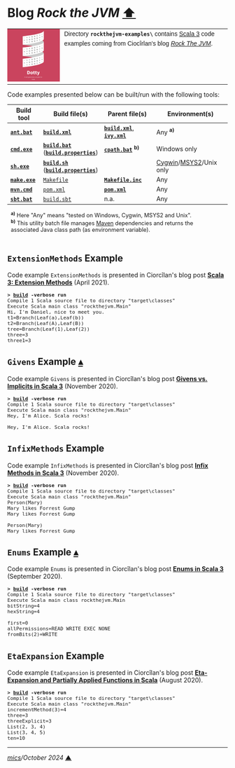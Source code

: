 # <span id="top">Blog <i>Rock the JVM</i></span> <span style="size:30%;"><a href="../README.md">⬆</a></span>

<table style="font-family:Helvetica,Arial;line-height:1.6;">
  <tr>
  <td style="border:0;padding:0 10px 0 0;min-width:120px;">
    <a href="https://dotty.epfl.ch/" rel="external"><img style="border:0;width:120px;" src="../docs/images/dotty.png" alt="Dotty project" /></a>
  </td>
  <td style="border:0;padding:0;vertical-align:text-top;">
    Directory <strong><code>rockthejvm-examples\</code></strong> contains <a href="https://dotty.epfl.ch/" rel="external">Scala 3</a> code examples coming from Ciocîrlan's blog <a href="https://blog.rockthejvm.com/" rel="external"><i>Rock The JVM</i></a>.
  </td>
  </tr>
</table>

Code examples presented below can be built/run with the following tools:

| Build tool                    | Build file(s)                    | Parent file(s)                               | Environment(s) |
|-------------------------------|------------------------------------------|----------------------------------------------|---------|
| [**`ant.bat`**][apache_ant_cli]   | [**`build.xml`**](Enums/build.xml) | [**`build.xml`**](./build.xml), [**`ivy.xml`**](ivy.xml) | Any <sup><b>a)</b></sup> |
| [**`cmd.exe`**][cmd_cli] | [**`build.bat`**](Enums/build.bat)<br/>([**`build.properties`**](Enums/project/build.properties)) | [**`cpath.bat`**](./cpath.bat) <sup><b>b)</b></sup>              | Windows only |
| [**`sh.exe`**][sh_cli] | [**`build.sh`**](Enums/build.sh)<br/>([**`build.properties`**](Enums/project/build.properties)) |                   | [Cygwin]/[MSYS2]/Unix only |
| [**`make.exe`**][gmake_cli]       | [`Makefile`](Enums/Makefile)   | [**`Makefile.inc`**](./Makefile.inc)         | Any|
| [**`mvn.cmd`**][apache_maven_cli] | [`pom.xml`](Enums/pom.xml)     | [**`pom.xml`**](./pom.xml)                   | Any |
| [**`sbt.bat`**][sbt_cli]          | [`build.sbt`](Enums/build.sbt) | n.a.                                         | Any |
<div style="margin:0 10% 0 8px;font-size:90%;">
<sup><b>a)</b></sup> Here "Any" means "tested on Windows, Cygwin, MSYS2 and Unix".<br/>
<sup><b>b)</b></sup> This utility batch file manages <a href="https://maven.apache.org/" rel="external">Maven</a> dependencies and returns the associated Java class path (as environment variable).<br/>&nbsp;</div>

## <span id="extension-methods">`ExtensionMethods` Example</span>

Code example `ExtensionMethods` is presented in Ciorcîlan's blog post [**Scala 3: Extension Methods**](https://blog.rockthejvm.com/scala-3-extension-methods/) (April 2021).

<pre style="font-size:80%;">
<b>&gt; <a href="./ExtensionMethods/build.bat">build</a> -verbose run</b>
Compile 1 Scala source file to directory "target\classes"
Execute Scala main class "rockthejvm.Main"
Hi, I'm Daniel, nice to meet you.
t1=Branch(Leaf(a),Leaf(b))
t2=Branch(Leaf(A),Leaf(B))
tree=Branch(Leaf(1),Leaf(2))
three=3
three1=3
</pre>

## <span id="givens">`Givens` Example</span> [**&#x25B4;**](#top)

Code example `Givens` is presented in Ciorcîlan's blog post [**Givens vs. Implicits in Scala 3**](https://blog.rockthejvm.com/givens-vs-implicits/) (November 2020).

<pre style="font-size:80%;">
<b>&gt; <a href="./Givens/build.bat">build</a> -verbose run</b>
Compile 1 Scala source file to directory "target\classes"
Execute Scala main class "rockthejvm.Main"
Hey, I'm Alice. Scala rocks!

Hey, I'm Alice. Scala rocks!
</pre>

## <span id="infix-methods">`InfixMethods` Example</span>

Code example `InfixMethods` is presented in Ciorcîlan's blog post [**Infix Methods in Scala 3**](https://blog.rockthejvm.com/scala-3-infix-methods/) (November 2020).

<pre style="font-size:80%;">
<b>&gt; <a href="./InfixMethods/build.bat">build</a> -verbose run</b>
Compile 1 Scala source file to directory "target\classes"
Execute Scala main class "rockthejvm.Main"
Person(Mary)
Mary likes Forrest Gump
Mary likes Forrest Gump

Person(Mary)
Mary likes Forrest Gump
</pre>

## <span id="enums">`Enums` Example</span> [**&#x25B4;**](#top)

Code example `Enums` is presented in Ciorcîlan's blog post [**Enums in Scala 3**](https://blog.rockthejvm.com/enums-scala-3/) (September 2020).

<pre style="font-size:80%;">
<b>&gt; <a href="./Enums/build.bat">build</a> -verbose run</b>
Compile 1 Scala source file to directory "target\classes"
Execute Scala main class rockthejvm.Main
bitString=4
hexString=4
&nbsp;
first=0
allPermissions=READ WRITE EXEC NONE
fromBits(2)=WRITE
</pre>

## <span id="eta-expansion">`EtaExpansion` Example</span>

Code example `EtaExpansion` is presented in Ciorcîlan's blog post [**Eta-Expansion and Partially Applied Functions in Scala**](https://blog.rockthejvm.com/eta-expansion-and-paf/) (August 2020).

<pre style="font-size:80%;">
<b>&gt; <a href="./EtaExpansion/build.bat">build</a> -verbose run</b>
Compile 1 Scala source file to directory "target\classes"
Execute Scala main class "rockthejvm.Main"
incrementMethod(3)=4
three=3
threeExplicit=3
List(2, 3, 4)
List(3, 4, 5)
ten=10
</pre>

***

*[mics](https://lampwww.epfl.ch/~michelou/)/October 2024* [**&#9650;**](#top)
<span id="bottom">&nbsp;</span>

<!-- link refs -->

[apache_ant_cli]: https://ant.apache.org/manual/running.html
[apache_ant_faq]: https://ant.apache.org/faq.html#ant-name
[apache_ant_ivy]: https://ant.apache.org/ivy/
[apache_ant_ivy_relnotes]: https://ant.apache.org/ivy/history/2.5.0/release-notes.html
[apache_foundation]: https://maven.apache.org/docs/history.html
[apache_history]: https://ant.apache.org/faq.html#history
[apache_maven_about]: https://maven.apache.org/what-is-maven.html
[apache_maven_cli]: https://maven.apache.org/ref/3.6.3/maven-embedder/cli.html
[bash]: https://en.wikipedia.org/wiki/Bash_(Unix_shell)
[bazel_cli]: https://docs.bazel.build/versions/master/command-line-reference.html
[cfr_releases]: https://www.benf.org/other/cfr/
[cmd_cli]: https://learn.microsoft.com/en-us/windows-server/administration/windows-commands/cmd
[cygwin]: https://cygwin.com/install.html
[gmake_cli]: http://www.glue.umd.edu/lsf-docs/man/gmake.html
[gradle_groovy]: https://www.groovy-lang.org/
[gradle_app_plugin]: https://docs.gradle.org/current/userguide/application_plugin.html#header
[gradle_cli]: https://docs.gradle.org/current/userguide/command_line_interface.html
[gradle_java_plugin]: https://docs.gradle.org/current/userguide/java_plugin.html
[gradle_plugins]: https://docs.gradle.org/current/userguide/plugins.html
[gradle_wrapper]: https://docs.gradle.org/current/userguide/gradle_wrapper.html
[lightbend]: https://www.lightbend.com/
[microsoft_powershell]: https://docs.microsoft.com/en-us/powershell/scripting/getting-started/getting-started-with-windows-powershell?view=powershell-6
[make]: https://en.wikipedia.org/wiki/Make_(software)
[man1_diff]: https://www.linux.org/docs/man1/diff.html
[mill_cli]: https://www.lihaoyi.com/mill/#command-line-tools
[mvn_cli]: https://maven.apache.org/ref/3.6.3/maven-embedder/cli.html
[msys2]: https://www.msys2.org/
[sbt_cli]: https://www.scala-sbt.org/1.x/docs/Command-Line-Reference.html
[sbt_docs_defs]: https://www.scala-sbt.org/1.0/docs/Basic-Def.html
[scala]: https://www.scala-lang.org/
[scala3_home]: https://dotty.epfl.ch/
[sh_cli]: https://man7.org/linux/man-pages/man1/sh.1p.html
[windows_stderr]: https://support.microsoft.com/en-us/help/110930/redirecting-error-messages-from-command-prompt-stderr-stdout
[zip_archive]: https://www.howtogeek.com/178146/
